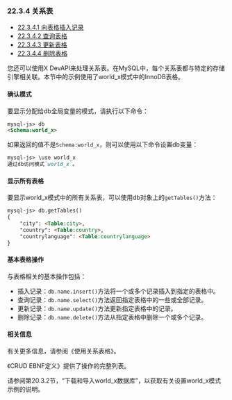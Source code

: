 ### 22.3.4 关系表

- [22.3.4.1 向表格插入记录](./22.03.04.01.向表格插入记录.md)
- [22.3.4.2 查询表格](./22.03.04.02.查询表格.md)
- [22.3.4.3 更新表格](./22.03.04.03.更新表格.md)
- [22.3.4.4 删除表格](./22.03.04.04.删除表格.md)

您还可以使用X DevAPI来处理关系表。在MySQL中，每个关系表都与特定的存储引擎相关联。本节中的示例使用了world_x模式中的InnoDB表格。

#### 确认模式

要显示分配给db全局变量的模式，请执行以下命令：

```markdown
mysql-js> db
<Schema:world_x>
```

如果返回的值不是`Schema:world_x`，则可以使用以下命令设置db变量：

```markdown
mysql-js> \use world_x
通过db访问模式`world_x`。
```

#### 显示所有表格

要显示world_x模式中的所有关系表，可以使用db对象上的`getTables()`方法：

```markdown
mysql-js> db.getTables()
{
    "city": <Table:city>,
    "country": <Table:country>,
    "countrylanguage": <Table:countrylanguage>
}
```

#### 基本表格操作

与表格相关的基本操作包括：

- 插入记录：`db.name.insert()`方法将一个或多个记录插入到指定的表格中。
- 查询记录：`db.name.select()`方法返回指定表格中的一些或全部记录。
- 更新记录：`db.name.update()`方法更新指定表格中的记录。
- 删除记录：`db.name.delete()`方法从指定表格中删除一个或多个记录。

#### 相关信息

有关更多信息，请参阅《使用关系表格》。

《CRUD EBNF定义》提供了操作的完整列表。

请参阅第20.3.2节，“下载和导入world_x数据库”，以获取有关设置world_x模式示例的说明。